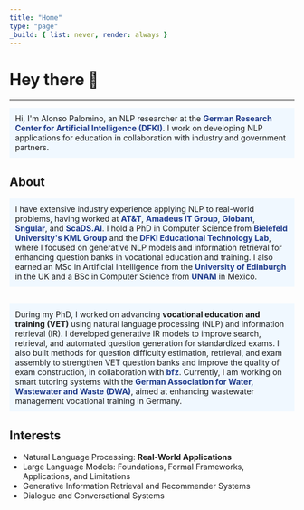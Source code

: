 ```yaml
---
title: "Home"
type: "page"
_build: { list: never, render: always }
---
```


# Hey there 🌵

---

<div style="background-color:#f0f8ff; padding:10px;">
Hi, I'm Alonso Palomino, an NLP researcher at the 
<a href="https://www.dfki.de/web" target="_blank" style="color:#1e3a8a; font-weight:bold; text-decoration:none;">
German Research Center for Artificial Intelligence (DFKI)</a>. I work on developing NLP applications for education in collaboration with industry and government partners.
</div>

## About 

<!-- About / Industry + Academic Background -->
<div style="background-color:#f0f8ff; padding:10px; margin-bottom:30px;">
I have extensive industry experience applying NLP to real-world problems, having worked at 
<a href="https://www.att.com/" target="_blank" style="color:#1e3a8a; font-weight:bold; text-decoration:none;">AT&amp;T</a>,  
<a href="https://amadeus.com/" target="_blank" style="color:#1e3a8a; font-weight:bold; text-decoration:none;">Amadeus IT Group</a>, 
<a href="https://www.globant.com/" target="_blank" style="color:#1e3a8a; font-weight:bold; text-decoration:none;">Globant</a>, 
<a href="https://www.sngular.com/" target="_blank" style="color:#1e3a8a; font-weight:bold; text-decoration:none;">Sngular</a>, and 
<a href="https://scads.ai/" target="_blank" style="color:#1e3a8a; font-weight:bold; text-decoration:none;">ScaDS.AI</a>. 
I hold a PhD in Computer Science from 
<a href="https://www.uni-bielefeld.de/fakultaeten/technische-fakultaet/arbeitsgruppen/kml/" target="_blank" style="color:#1e3a8a; font-weight:bold; text-decoration:none;">Bielefeld University's KML Group</a> and the 
<a href="https://www.dfki.de/en/web/research/research-departments/educational-technology-lab" target="_blank" style="color:#1e3a8a; font-weight:bold; text-decoration:none;">DFKI Educational Technology Lab</a>, where I focused on generative NLP models and information retrieval for enhancing question banks in vocational education and training. I also earned an MSc in Artificial Intelligence from the <a href="https://www.ed.ac.uk/" target="_blank" style="color:#1e3a8a; font-weight:bold; text-decoration:none;">University of Edinburgh</a> in the UK and a BSc in Computer Science from 
<a href="https://www.unam.mx/" target="_blank" style="color:#1e3a8a; font-weight:bold; text-decoration:none;">UNAM</a> in Mexico.
</div>


<!-- PhD + Research + Current Project -->
<div style="background-color:#f0f8ff; padding:10px;">
During my PhD, I worked on advancing <strong>vocational education and training (VET)</strong> using natural language processing (NLP) and information retrieval (IR). I developed generative IR models to improve search, retrieval, and automated question generation for standardized exams. 
I also built methods for question difficulty estimation, retrieval, and exam assembly to strengthen VET question banks and improve the quality of exam construction, in collaboration with <a href="https://www.bfz.de/" target="_blank" style="color:#1e3a8a; font-weight:bold; text-decoration:none;">bfz</a>. 
Currently, I am working on smart tutoring systems with the <a href="https://de.dwa.de/de/" target="_blank" style="color:#1e3a8a; font-weight:bold; text-decoration:none;">German Association for Water, Wastewater and Waste (DWA)</a>, aimed at enhancing wastewater management vocational training in Germany.
</div>


## Interests
* Natural Language Processing: **Real-World Applications**
* Large Language Models: Foundations, Formal Frameworks, Applications, and Limitations
* Generative Information Retrieval and Recommender Systems
* Dialogue and Conversational Systems
